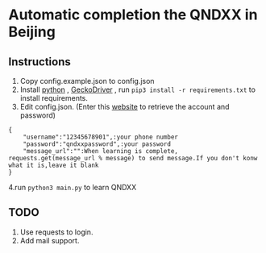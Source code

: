# Automatic completion the QNDXX in Beijing

## Instructions

1. Copy config.example.json to config.json
2. Install [python](https://www.python.org/) , [GeckoDriver](https://zhuanlan.zhihu.com/p/33746273) , run ``pip3 install -r requirements.txt`` to install requirements.
3. Edit config.json. (Enter this [website](https://m.bjyouth.net/site/login) to retrieve the account and password)
```
{
    "username":"12345678901",:your phone number
    "password":"qndxxpassword",:your password
    "message_url":"":When learning is complete, requests.get(message_url % message) to send message.If you don't konw what it is,leave it blank 
}
```
4.run  ``python3 main.py`` to learn QNDXX

## TODO

1. Use requests to login.
2. Add mail support.
